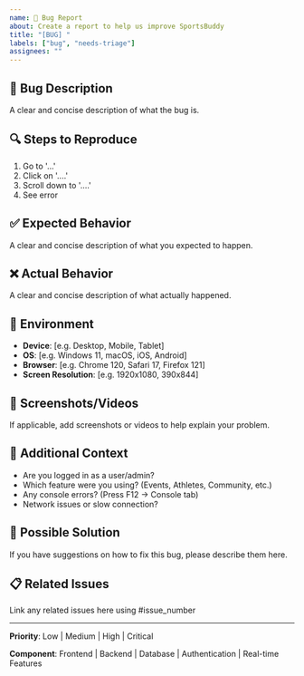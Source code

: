 ```yaml
---
name: 🐛 Bug Report
about: Create a report to help us improve SportsBuddy
title: "[BUG] "
labels: ["bug", "needs-triage"]
assignees: ""
---
```


## 🐛 Bug Description
A clear and concise description of what the bug is.

## 🔍 Steps to Reproduce
1. Go to '...'
2. Click on '....'
3. Scroll down to '....'
4. See error

## ✅ Expected Behavior
A clear and concise description of what you expected to happen.

## ❌ Actual Behavior
A clear and concise description of what actually happened.

## 📱 Environment
- **Device**: [e.g. Desktop, Mobile, Tablet]
- **OS**: [e.g. Windows 11, macOS, iOS, Android]
- **Browser**: [e.g. Chrome 120, Safari 17, Firefox 121]
- **Screen Resolution**: [e.g. 1920x1080, 390x844]

## 📸 Screenshots/Videos
If applicable, add screenshots or videos to help explain your problem.

## 🔧 Additional Context
- Are you logged in as a user/admin?
- Which feature were you using? (Events, Athletes, Community, etc.)
- Any console errors? (Press F12 → Console tab)
- Network issues or slow connection?

## 🧩 Possible Solution
If you have suggestions on how to fix this bug, please describe them here.

## 📋 Related Issues
Link any related issues here using #issue_number

---
**Priority**: Low | Medium | High | Critical

**Component**: Frontend | Backend | Database | Authentication | Real-time Features
